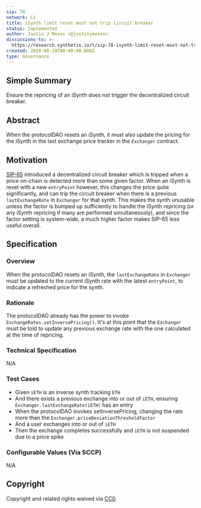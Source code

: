 ```yaml
---
sip: 78
network: L1
title: iSynth limit reset must not trip circuit breaker
status: Implemented
author: Justin J Moses <@justinjmoses>
discussions-to: >-
  https://research.synthetix.io/t/sip-78-isynth-limit-reset-must-not-trip-circuit-breaker/181
created: 2020-08-19T00:00:00.000Z
type: Governance
---
```


<!--You can leave these HTML comments in your merged SIP and delete the visible duplicate text guides, they will not appear and may be helpful to refer to if you edit it again. This is the suggested template for new SIPs. Note that an SIP number will be assigned by an editor. When opening a pull request to submit your SIP, please use an abbreviated title in the filename, `sip-draft_title_abbrev.md`. The title should be 44 characters or less.-->

## Simple Summary

<!--"If you can't explain it simply, you don't understand it well enough." Simply describe the outcome the proposed changes intends to achieve. This should be non-technical and accessible to a casual community member.-->

Ensure the repricing of an iSynth does not trigger the decentralized circuit breaker.

## Abstract

<!--A short (~200 word) description of the proposed change, the abstract should clearly describe the proposed change. This is what *will* be done if the SIP is implemented, not *why* it should be done or *how* it will be done. If the SIP proposes deploying a new contract, write, "we propose to deploy a new contract that will do x".-->

When the protocolDAO resets an iSynth, it must also update the pricing for the iSynth in the last exchange price tracker in the `Exchanger` contract.

## Motivation

<!--This is the problem statement. This is the *why* of the SIP. It should clearly explain *why* the current state of the protocol is inadequate.  It is critical that you explain *why* the change is needed, if the SIP proposes changing how something is calculated, you must address *why* the current calculation is innaccurate or wrong. This is not the place to describe how the SIP will address the issue!-->

[SIP-65](./sip-65.md) introduced a decentralized circuit breaker which is tripped when a price on-chain is detected more than some given factor. When an iSynth is reset with a new `entryPoint` however, this changes the price quite significantly, and can trip the circuit breaker when there is a previous `lastExchangeRate` in `Exchanger` for that synth. This makes the synth unusable unless the factor is bumped up sufficiently to handle the iSynth repricing (or any iSynth repricing if many are performed simultaneously), and since the factor setting is system-wide, a much higher factor makes SIP-65 less useful overall.

## Specification

<!--The specification should describe the syntax and semantics of any new feature, there are five sections
1. Overview
2. Rationale
3. Technical Specification
4. Test Cases
5. Configurable Values
-->

### Overview

<!--This is a high level overview of *how* the SIP will solve the problem. The overview should clearly describe how the new feature will be implemented.-->

When the protocolDAO resets an iSynth, the `lastExchangeRate` in `Exchanger` must be updated to the current iSynth rate with the latest `entryPoint`, to indicate a refreshed price for the synth.

### Rationale

<!--This is where you explain the reasoning behind how you propose to solve the problem. Why did you propose to implement the change in this way, what were the considerations and trade-offs. The rationale fleshes out what motivated the design and why particular design decisions were made. It should describe alternate designs that were considered and related work. The rationale may also provide evidence of consensus within the community, and should discuss important objections or concerns raised during discussion.-->

The protocolDAO already has the power to invoke `ExchangeRates.setInversePricing()`. It's at this point that the `Exchanger` must be told to update any previous exchange rate with the one calculated at the time of repricing.

### Technical Specification

<!--The technical specification should outline the public API of the changes proposed. That is, changes to any of the interfaces Synthetix currently exposes or the creations of new ones.-->

N/A

### Test Cases

<!--Test cases for an implementation are mandatory for SIPs but can be included with the implementation..-->

- Given `iETH` is an inverse synth tracking `ETH`
- And there exists a previous exchange into or out of `iETH`, ensuring `Exchanger.lastExchangeRate(iETH)` has an entry
- When the protocolDAO invokes setInversePricing, changing the rate more than the `Exchanger.priceDeviationThresholdFactor`
- And a user exchanges into or out of `iETH`
- Then the exchange completes successfully and `iETH` is not suspended due to a price spike

### Configurable Values (Via SCCP)

<!--Please list all values configurable via SCCP under this implementation.-->

N/A

## Copyright

Copyright and related rights waived via [CC0](https://creativecommons.org/publicdomain/zero/1.0/).
